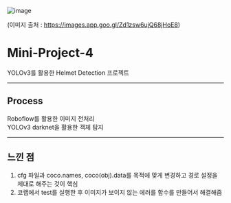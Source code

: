 ![image](https://github.com/imymemineyay/Mini-Project-4/assets/117002193/f6ec3a99-6cd6-4876-a9b2-b8913c03d476)

(이미지 출처 : https://images.app.goo.gl/Zd1zsw6ujQ68jHoE8)


# Mini-Project-4

YOLOv3를 활용한 Helmet Detection 프로젝트


<hr>

## Process

Roboflow를 활용한 이미지 전처리 <br>
YOLOv3 darknet을 활용한 객체 탐지

<hr>

## 느낀 점 

1. cfg 파일과 coco.names, coco(obj).data를 목적에 맞게 변경하고 경로 설정을 제대로 해주는 것이 핵심
2. 코랩에서 test를 실행한 후 이미지가 보이지 않는 에러를 함수를 만들어서 해결해줌 

